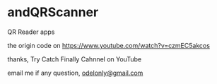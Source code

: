 # andQRScanner
QR Reader apps

the origin code on https://www.youtube.com/watch?v=czmEC5akcos

thanks, Try Catch Finally Cahnnel on YouTube

email me if any question, odelonly@gmail.com
